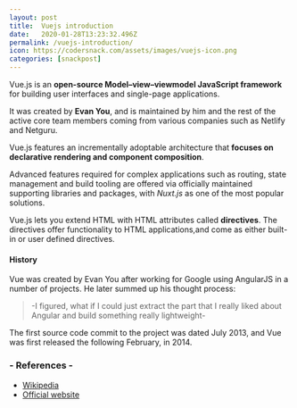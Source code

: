 ```yaml
---
layout: post
title:  Vuejs introduction
date:   2020-01-28T13:23:32.496Z
permalink: /vuejs-introduction/
icon: https://codersnack.com/assets/images/vuejs-icon.png
categories: [snackpost]
---
```

Vue.js is an **open-source Model–view–viewmodel JavaScript framework** for building user interfaces and single-page applications.

It was created by **Evan You**, and is maintained by him and the rest of the active core team members coming from various companies such as Netlify and Netguru.

Vue.js features an incrementally adoptable architecture that **focuses on declarative rendering and component composition**. 

Advanced features required for complex applications such as routing, state management and build tooling are offered via officially maintained supporting libraries and packages, with *Nuxt.js* as one of the most popular solutions.

Vue.js lets you extend HTML with HTML attributes called **directives**. The directives offer functionality to HTML applications,and come as either built-in or user defined directives.

#### History
Vue was created by Evan You after working for Google using AngularJS in a number of projects. He later summed up his thought process: 
>-I figured, what if I could just extract the part that I really liked about Angular and build something really lightweight-

The first source code commit to the project was dated July 2013, and Vue was first released the following February, in 2014.

### - References -

- [Wikipedia](https://en.wikipedia.org/wiki/Vue.js)
- [Official website](https://vuejs.org/)
